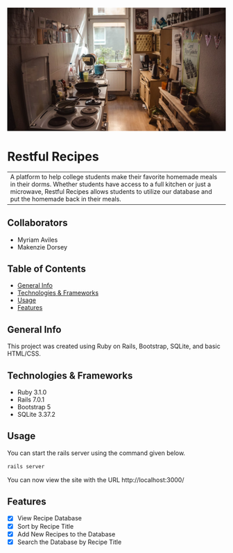 ![Come Cook With Us!](https://github.com/myrum/rose-hack-2022/blob/main/app/assets/images/header%20background.png)

# Restful Recipes
<table>
<tr>
<td>
A platform to help college students make their favorite homemade meals in their dorms. Whether students have access to a full kitchen or just a microwave, Restful Recipes allows students to utilize our database and put the homemade back in their meals.
</td>
</tr>
</table>

## Collaborators
- Myriam Aviles
- Makenzie Dorsey


## Table of Contents
* [General Info](#general-info)
* [Technologies & Frameworks](#technologies-and-frameworks)
* [Usage](#usage)
* [Features](#features)

## General Info

This project was created using Ruby on Rails, Bootstrap, SQLite, and basic HTML/CSS.

## Technologies & Frameworks

- Ruby 3.1.0
- Rails 7.0.1
- Bootstrap 5
- SQLite 3.37.2

## Usage
You can start the rails server using the command given below.

```ruby
rails server
```

You can now view the site with the URL http://localhost:3000/

## Features

- [x] View Recipe Database
- [x] Sort by Recipe Title
- [x] Add New Recipes to the Database
- [x] Search the Database by Recipe Title

<!-- #### 1. Viewing and Sorting Recipes
Within the table, the user has the option to sort the recipes in alphabetical order, by difficulty level, or by the amount of time it takes to complete.

The 'See More' section of the table allows the user to see the recipe instructions of their chosen meal.

#### 2. Adding New Recipes
New recipes are able to be added to the database when all the fields have been filled out and validated. The user will be redirected back to the homepage when the recipe is submitted. -->

<!-- ## License -->
